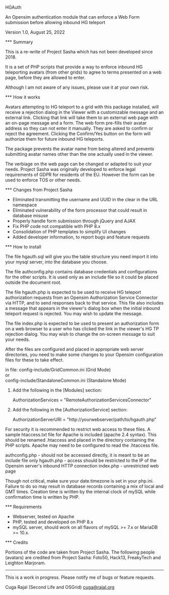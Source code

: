 HGAuth

An Opensim authentication module that can enforce a Web Form submission before allowing 
inbound HG teleport

Version 1.0, August 25, 2022

*** Summary

This is a re-write of Project Sasha which has not been developed since 2018.

It is a set of PHP scripts that provide a way to enforce inbound HG teleporting
avatars (from other grids) to agree to terms presented on a web page, before they
are allowed to enter. 

Although I am not aware of any issues, please use it at your own risk. 


*** How it works

Avatars attempting to HG teleport to a grid with this package installed, will
receive a rejection dialog in the Viewer with a customizable message and an
external link. Clicking that link will take them to an external web page with an
on-page message and a form. The web form pre-fills their avatar address so they
can not enter it manually. They are asked to confirm or reject the agreement.
Clicking the Confirm/Yes button on the form will authorize them for future
inbound HG teleports.

The package prevents the avatar name from being altered and prevents submitting
avatar names other than the one actually used in the viewer.

The verbiage on the web page can be changed or adapted to suit your needs. 
Project Sasha was originally developed to enforce legal requirements of GDPR for
residents of the EU. However the form can be used to enforce TOS or other needs.


*** Changes from Project Sasha

- Eliminated transmitting the username and UUID in the clear in the URL namespace
- Eliminated vulnerability of the form processor that could result in database misuse
- Properly handle form submission through jQuery and AJAX
- Fix PHP code not compatible with PHP 8.x 
- Consolidation of PHP templates to simplify UI changes
- Added developer information, to report bugs and feature requests


*** How to install

The file hgauth.sql will give you the table structure you need
import it into your mysql server, into the database you choose.

The file authconfig.php contains database credentials and configurations for the
other scripts. It is used only as an include file so it could be placed outside
the document root.

The file hgauth.php is expected to be used to receive HG teleport authorization
requests from an Opensim Authorization Service Connector via HTTP, and to send
responses back to that service. This file also includes a message that appears
in the viewer's dialog box when the initial inbound teleport request is
rejected. You may wish to update the message.

The file index.php is expected to be used to present an authorization form on a
web browser to a user who has clicked the link in the viewer's HG TP rejection
dialog. You may wish to change the on-screen message to suit your needs.

After the files are configured and placed in appropriate web server directories,
you need to make some changes to your Opensim configuration files for these to
take effect.

in file:
config-include/GridCommon.ini (Grid Mode)  
or  
config-include/StandaloneCommon.ini (Standalone Mode)  

1) Add the following in the [Modules] section:

   AuthorizationServices = "RemoteAuthorizationServicesConnector"

2) Add the following in the [AuthorizationService] section:
	
   AuthorizationServerURI = "http://yourwebserver/path/to/hgauth.php"


For security it is recommended to restrict web access to these files. A sample
htaccess.txt file for Apache is included (apache 2.4 syntax). This should be
renamed .htaccess and placed in the directory containing the PHP scripts. Apache
may need to be configured to read the .htaccess file.


   authconfig.php - should not be accessed directly, it is meant to be an include file only
   hgauth.php - access should be restricted to the IP of the Opensim server's inbound HTTP connection
   index.php - unrestricted web page
 
Though not critical, make sure your date.timezone is set in your php.ini.
Failure to do so may result in database records containing a mix of local and
GMT times. Creation time is written by the internal clock of mySQL while
confirmation time is written by PHP.


*** Requirements

 * Webserver, tested on Apache 
 * PHP, tested and developed on PHP 8.x
 * mySQL server, should work on all flavors of mySQL >= 7.x or MariaDB >= 10.x.


*** Credits

Portions of the code are taken from Project Sasha. The following people (avatars)
are credited from Project Sasha: Foto50, Hack13, FreakyTech and Leighton Marjoram.



----

This is a work in progress. Please notify me of bugs or feature requests.

Cuga Rajal (Second Life and OSGrid)
cuga@rajal.org